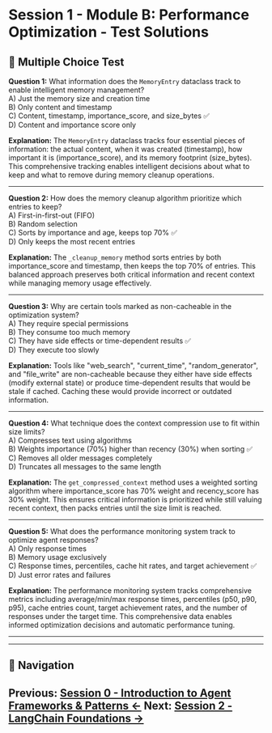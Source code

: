 # Session 1 - Module B: Performance Optimization - Test Solutions

## 📝 Multiple Choice Test

**Question 1:** What information does the `MemoryEntry` dataclass track to enable intelligent memory management?  
A) Just the memory size and creation time  
B) Only content and timestamp  
C) Content, timestamp, importance_score, and size_bytes ✅  
D) Content and importance score only  

**Explanation:** The `MemoryEntry` dataclass tracks four essential pieces of information: the actual content, when it was created (timestamp), how important it is (importance_score), and its memory footprint (size_bytes). This comprehensive tracking enables intelligent decisions about what to keep and what to remove during memory cleanup operations.

---

**Question 2:** How does the memory cleanup algorithm prioritize which entries to keep?  
A) First-in-first-out (FIFO)  
B) Random selection  
C) Sorts by importance and age, keeps top 70% ✅  
D) Only keeps the most recent entries  

**Explanation:** The `_cleanup_memory` method sorts entries by both importance_score and timestamp, then keeps the top 70% of entries. This balanced approach preserves both critical information and recent context while managing memory usage effectively.

---

**Question 3:** Why are certain tools marked as non-cacheable in the optimization system?  
A) They require special permissions  
B) They consume too much memory  
C) They have side effects or time-dependent results ✅  
D) They execute too slowly  

**Explanation:** Tools like "web_search", "current_time", "random_generator", and "file_write" are non-cacheable because they either have side effects (modify external state) or produce time-dependent results that would be stale if cached. Caching these would provide incorrect or outdated information.

---

**Question 4:** What technique does the context compression use to fit within size limits?  
A) Compresses text using algorithms  
B) Weights importance (70%) higher than recency (30%) when sorting ✅  
C) Removes all older messages completely  
D) Truncates all messages to the same length  

**Explanation:** The `get_compressed_context` method uses a weighted sorting algorithm where importance_score has 70% weight and recency_score has 30% weight. This ensures critical information is prioritized while still valuing recent context, then packs entries until the size limit is reached.

---

**Question 5:** What does the performance monitoring system track to optimize agent responses?  
A) Only response times  
B) Memory usage exclusively  
C) Response times, percentiles, cache hit rates, and target achievement ✅  
D) Just error rates and failures  

**Explanation:** The performance monitoring system tracks comprehensive metrics including average/min/max response times, percentiles (p50, p90, p95), cache entries count, target achievement rates, and the number of responses under the target time. This comprehensive data enables informed optimization decisions and automatic performance tuning.

---
---

## 🧭 Navigation

**Previous:** [Session 0 - Introduction to Agent Frameworks & Patterns ←](Session0_Introduction_to_Agent_Frameworks_Patterns.md)
**Next:** [Session 2 - LangChain Foundations →](Session2_LangChain_Foundations.md)
---
